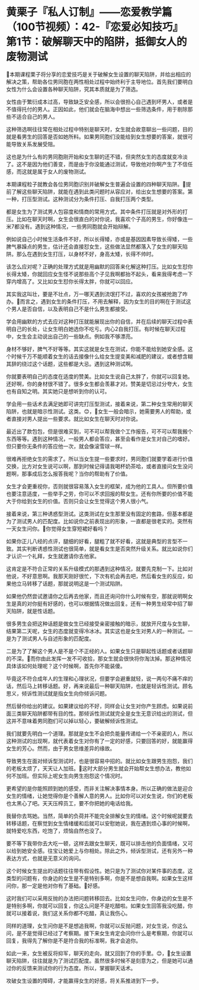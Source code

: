 # 黄栗子『私人订制』——恋爱教学篇（100节视频）：42-『恋爱必知技巧』第1节：破解聊天中的陷阱，抵御女人的废物测试

🎼本期课程栗子将分享的恋爱技巧是关于破解女生设置的聊天陷阱，并给出相应的解决之策，帮助各位男同胞在两性相处过程中始终利于主导地位。首先我们要明白女性为什么会设置各种聊天陷阱，究其本质就是为了筛选。

女性由于繁衍成本过高，导致缺乏安全感，所以会很担心自己遇到坏男人，或者是不值得托付的男人。正因如此，他们就会在脑海中想出一些筛选条件，用于剔除那些不适合自己的男人。

这种筛选啊往往常在相处过程中特别是聊天时，女生就会故意聊出一些问题，目的就是看男生的回答是否如她所料。如果男同胞们没能给到女生想要的答案，就很可能导致关系发展受阻。

这也是为什么有的男同胞刚开始和女生聊的还不错，但突然女生的态度就变冷淡了。这不是因为他们善变，而是由于你没能通过测试，导致他对你啊产生了不信任感，而这就是属于女人的废物测试。

本期课程粒子就教会各位男同胞识别并破解女生普遍会设置的四种聊天陷阱。🎼提前了解这些聊天陷阱，就能在遇到此类问题时从容应对，给出女生想要的答案。第一种，打压型测试。这种测试分为条件打压、自我打压两个类型。

都是女生为了测试男人包容度和情商的常用方式。其中条件打压就是对外形的打压。比如在聊天时啊，女生会很直白的对你说，我喜欢个子高的男生，你好像连一米7都没有。遇到这种情况，一些男同胞就会开始辩解。

例如说自己小时候生活条件不好，所以长得矮，亦或是基因因素导致长得矮，一些脾气暴躁点的男生，估计还会直接怼女生，这些做法显然都落入了女生的聊天陷阱。那么在遇到女生打压，以身材不好，身高太矮，长得不帅时。

该怎么应对呢？正确的处理方式就是用幽默的回答来化解这种打压。比如女生怼你长得太矮，你就回应女生怪不说那些高个子见我啊都抬不起头，看来我得考虑一下穿内增高了。又比如女生怼你长得太胖，你就可以回应。

其实我这叫壮，要是不壮点，万一哪天遇到流氓打不过，喜欢的女孩被抢跑了咋办。🎼而言之，遇到女生的条件打压，不用去解释，因为女生的目的啊在于测试这个男人是否自信，以及表明自己不是什么男生都接受。

学会用幽默的方式去应对这种打压就能展现出你的自信，并在后续的聊天过程中表明自己的长处，让女生明白她选你不吃亏。内心2自我打压。有时候在聊天过程中，女生会主动说出自己的一些缺点。例如我不够漂亮。

身材不够好，脾气不好等等。其实这就是女生在测试，你能不能给到她安全感。这个时候千万不能顺着女生的话去接像什么给女生提变美和减肥的建议，或者想含糊其辞的绕过这个话题，这些都是大忌。遇到这种测试啊。

你就要表明自己的态度在适度的赞美。比如女生说自己太胖了，你就可以回复她。还好啊，你的身材很不错了。很多女生都会羡慕才对。赞美是切忌过分夸大，女生也有自知之明。其实她只是想听到你的认可。

学会用一些话术去满足她即可讲完打压型测试，接着来说，第二种女生常用的聊天陷阱，也就是暗示性测试。这类。😊，🎼女生一般会暗示，她需要男人的帮助，或者直接对男人提出一些要求。就比如女生在聊天时对你说。

最近出了款包包，但是很难买到，可不可以帮我做个工作报告，可不可以帮我搬个东西等等。遇到这种情况，一般男人都会答应，甚至会看作是女生对自己的嗜好。但只要你无条件的答应他一次，就会像滚雪球一样。

很难再拒绝女生的需求了。所以当女生提一些要求时，男同胞们就要学着进行价值交换，比方对女生说可以啊，那到时候记得请我喝杯奶茶哈，或者直接问女生没问题啊，那事成后怎么报答我呢？当你的帮助有了价值。

女生才会更重视你，否则就很容易落入女生的框架，成为他的工具人。但所要价值也要注意适度，一些举手之劳，你可以不求回报的帮女生。还有你所要的价值不能大于你给到女生的价值。否则只会让女生觉得这个男人很小气。

接着来说，第三种诱惑型测试。这类测试在女生那里没有固定的套路，但基本都是为了测试男人的匹配度。比如说你之前表现出的形象，一直都是很老实的。突然有一天女生问你。🎼你觉得女生穿短裙好看吗？

如果你正儿八经的点评，腿细的好看，腿粗了就不好看，这就是典型的言型不一致。其实判断诱惑性测试也很简单，就是看女生是否突然升级关系。就比如说你们才认识一个礼拜，女生就邀请你去他家。

这肯定是不符合正常的关系升级模式的那遇到这种情况，就要先克制一下。比如对他说，不好意思啊。我那天刚好很忙，下次有机会再去吧，然后看女生的反应，如果他立马转移了话题，那就说明这是一个测试陷阱。

如果他仍然尝试邀请你之后再去他家，而且还询问你什么时候有空，那就说明啊女生是真的对你挺有好感的，也可以根据情况做出回复。还有一种男生经常中招了聊天陷阱，就是性话题。

很多男生会把这种话题是做女生已经接受亲密接触的暗示，就放开尺度与女生聊，结果第二天呢，女生的态度就变得冷冰冰。其实这也是女生对男人的一种测试。一是为了测试男人与自述形象的匹配度。

二是为了了解这个男人是不是个不正经的人。如果女生只是聊起性话题或者话题聊的不深。🎼而你由此发挥一发不可收拾，那女生就会很快将你淘汰掉。那这种情况具体该如何处理呢？这个时候啊，首先你不能装傻。

毕竟这不符合成年人的生理和心理状况，但要学会避重就轻，说一两句不痛不痒的话，然后马上转移话题。好，再来说最后一种聊天陷阱，也就是轻诉性测试。顾名思义，倾诉性测试就是指女生向你倾诉问题。

然后替你给出的建议。如果建议给的不好，同样会让女生对你产生顾虑。如果说前面三类聊天陷阱都带有目的性。那倾诉性测试就完全是女生无意识给出的测试，但这并不意味着男同胞们可以掉以轻心，要破解倾诉性测试。

我们就要先明白一个道理。那就是女生不会把负能量传递给一个不亲密的人，所以这种测试的出现啊，就代表着女生对你有了一定的好感，只要回答的好，就能赢得女生的芳心。然而，由于男女思维差异的缘故。

导致男生在面对倾诉型测试时，也是很容易中招的。就比如女生跟男生抱怨，我们的老板太烦了，天天让人加班。🎼这时大部分男生就会开始帮女生想办法，教他如何不加班。但实际上呢女生向男生抱怨这个情况时。

更希望的是你能照顾到她的感受，而非关注解决事情本身。所以正确的做法是迎合女生的情绪，让她觉得你是个善解人意的男人。比如你可以对女生说，你们的老板也太黑心了吧。天天压榨员工，要不你把她的电话给我。

我替你去骂她。当然，简单的负荷并不能完全排解女生的情绪。这个时候呢就要去转移话题，在察觉到女生情绪缓和后就可以安慰她说，我在遇到烦心事的时候啊，就特爱吃东西，吃饱了，烦恼自然也没了。

要不等下我带你去大吃一顿，这样去跟女生聊天，既可以排击他的负面情绪，又可以给到她安全感。往宝让她爱上与你相处。除此之外，倾诉型测试，还有另外一种表达方式，也就是无意义的询问。

这个时候女生提出的话题往往带有假设性。她只是为了测试你对某件事的态度。这类型的问题有，你身边的女生是不是特别多啊，你是不是想自我啊。如果女生这样问你，那一定是他对你有了基础。🎼好感。

这时我们可以采用反抛的办法把问题转移回去。比如女生问你，你身边的女生是不是特别多啊，你就可以回复，你这么问是不是吃醋啦。如果女生回答我没吃醋，你就可以接着说，我们这关系你都不吃醋，真让我伤心。

同样的道理，女生问你是不是想追我啊，你就可以反抛问题，对女生说，你这么问，是不是觉得已经过了考察期。接下来女生肯定会问你什么是考察期，你就可以回复，我得先了解你是不是符合我的标准啊，我才会追你。

如此一来，女生被反将抑军，聊天的走向，就又回到了你的手里。😊，🎼女生设置聊天陷阱，往往就是为了测试匹配度。虽然很多时候不是刻意为之，但是她可以通过你的反馈来测试你的行为态度。所以，掌握聊天话术。

攻破女生设置的障碍，才能赢得女生的好感，将关系推进到下一步。
